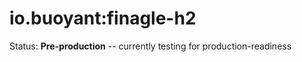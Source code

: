 # io.buoyant:finagle-h2 #

Status: **Pre-production** -- currently testing for production-readiness

